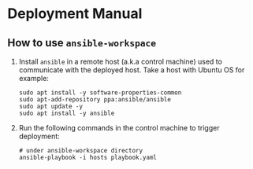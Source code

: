 # Deployment Manual

## How to use `ansible-workspace`

1. Install `ansible` in a remote host (a.k.a control machine) used to 
   communicate with the deployed host. Take a host with Ubuntu OS for example:
   ```shell
   sudo apt install -y software-properties-common
   sudo apt-add-repository ppa:ansible/ansible
   sudo apt update -y
   sudo apt install -y ansible
   ```

2. Run the following commands in the control machine to trigger deployment:
   ```shell
   # under ansible-workspace directory
   ansible-playbook -i hosts playbook.yaml
   ```